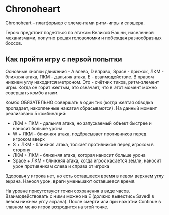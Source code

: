 # Chronoheart
Chronoheart – платформер с элементами ритм-игры и слэшера.

Герою предстоит подняться по этажам Великой Башни, населенной механизмами, попутно решая головоломки и побеждая разнообразных боссов. 

## Как пройти игру с первой попытки

Основные кнопки движения - A влево, D вправо, Space - прыжок, ЛКМ - ближняя атака, ПКМ - дальняя атака, E - взаимодействие.
В правом нижнем углу находится метроном. Это - счётчик тиков, ритм-элемент игры. Когда он горит желтым, это означает, что в этот момент можно совершать комбо атаки. 

Комбо ОБЯЗАТЕЛЬНО совершать в один тик (когда желтая обводка пропадает, накопленные нажатия сбрасываются). На данный момент реализовано 5 комбинаций:
- ЛКМ + ПКМ - дальняя атака, но запускаемый объект быстрее и наносит больше урона
- W + ЛКМ - ближняя атака, подбрасывает противников перед игроком вверх
- S + ЛКМ - ближняя атака, толкает противников перед игроком в сторону
- ЛКМ + ЛКМ - ближняя атака, которая наносит больше урона
- Space + ЛКМ - ближняя атака, когда игрок касается земли, наносит урон противникам слева и справа от игрока

Здоровья у игрока нет, но есть оставшееся время в левом верхнем углу экрана. Нанося урон, враги уменьшают оставшееся время.

На уровне присутствуют точки сохранения в виде часов. Взаимодействовать с ними можно на E (должно вывестись Saved! в левом нижнем углу экрана). После смерти или при нажатии Continue в главном меню игрок возродится на этой точке.
